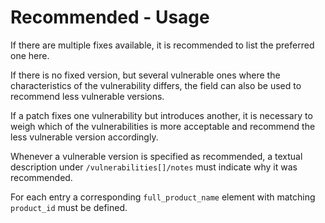 # Recommended - Usage

If there are multiple fixes available, it is recommended to list the preferred one here.

If there is no fixed version, but several vulnerable ones where the characteristics of the vulnerability differs, the field can also be used to recommend less vulnerable versions.

If a patch fixes one vulnerability but introduces another, it is necessary to weigh which of the vulnerabilities is more acceptable and recommend the less vulnerable version accordingly.

Whenever a vulnerable version is specified as recommended, a textual description under `/vulnerabilities[]/notes` must indicate why it was recommended.

For each entry a corresponding `full_product_name` element with matching `product_id` must be defined.
